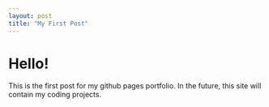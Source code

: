```yaml
---
layout: post
title: "My First Post"
---
```


# Hello!

This is the first post for my github pages portfolio.
In the future, this site will contain my coding projects.
